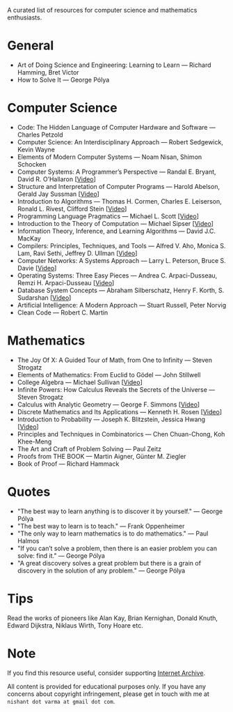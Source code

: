 A curated list of resources for computer science and mathematics enthusiasts.

# General

- Art of Doing Science and Engineering: Learning to Learn — Richard Hamming, Bret Victor
- How to Solve It — George Pólya

# Computer Science

- Code: The Hidden Language of Computer Hardware and Software — Charles Petzold
- Computer Science: An Interdisciplinary Approach — Robert Sedgewick, Kevin Wayne
- Elements of Modern Computer Systems — Noam Nisan, Shimon Schocken
- Computer Systems: A Programmer’s Perspective — Randal E. Bryant, David R. O’Hallaron [[Video](https://archive.org/details/cmu-15-213-introduction-to-computer-systems)]
- Structure and Interpretation of Computer Programs — Harold Abelson, Gerald Jay Sussman [[Video](https://archive.org/details/mit-6001-structure-and-interpretation-of-computer-programs)]
- Introduction to Algorithms — Thomas H. Cormen, Charles E. Leiserson, Ronald L. Rivest, Clifford Stein [[Video](https://archive.org/details/mit-6006-introduction-to-algorithms)]
- Programming Language Pragmatics — Michael L. Scott [[Video](https://archive.org/details/stonybrook-cse307-principles-of-programming-languages)]
- Introduction to the Theory of Computation — Michael Sipser [[Video](https://archive.org/details/mit-18404j-theory-of-computation)]
- Information Theory, Inference, and Learning Algorithms — David J.C. MacKay
- Compilers: Principles, Techniques, and Tools — Alfred V. Aho, Monica S. Lam, Ravi Sethi, Jeffrey D. Ullman [[Video](https://archive.org/details/coursera-compilers)]
- Computer Networks: A Systems Approach — Larry L. Peterson, Bruce S. Davie [[Video](https://archive.org/details/stanford-cs144-introduction-to-computer-networking)]
- Operating Systems: Three Easy Pieces — Andrea C. Arpaci-Dusseau, Remzi H. Arpaci-Dusseau [[Video](https://archive.org/details/caltech-cs124-operating-systems)]
- Database System Concepts — Abraham Silberschatz, Henry F. Korth, S. Sudarshan [[Video](https://archive.org/details/cmu-15-445-introduction-to-database-systems)]
- Artificial Intelligence: A Modern Approach — Stuart Russell, Peter Norvig
- Clean Code — Robert C. Martin

# Mathematics

- The Joy Of X: A Guided Tour of Math, from One to Infinity — Steven Strogatz
- Elements of Mathematics: From Euclid to Gödel — John Stillwell
- College Algebra — Michael Sullivan [[Video](https://archive.org/details/umkc-math110-college-algebra)]
- Infinite Powers: How Calculus Reveals the Secrets of the Universe — Steven Strogatz
- Calculus with Analytic Geometry — George F. Simmons [[Video](https://archive.org/details/mit-1801-single-variable-calculus)]
- Discrete Mathematics and Its Applications — Kenneth H. Rosen [[Video](https://archive.org/details/ucb-cs70-discrete-mathematics-and-probability-theory)]
- Introduction to Probability — Joseph K. Blitzstein, Jessica Hwang [[Video](https://archive.org/details/harvard-stat110-probability)]
- Principles and Techniques in Combinatorics — Chen Chuan-Chong, Koh Khee-Meng
- The Art and Craft of Problem Solving — Paul Zeitz
- Proofs from THE BOOK — Martin Aigner, Günter M. Ziegler
- Book of Proof — Richard Hammack

# Quotes

- "The best way to learn anything is to discover it by yourself." — George Pólya
- "The best way to learn is to teach." — Frank Oppenheimer
- "The only way to learn mathematics is to do mathematics." — Paul Halmos
- "If you can’t solve a problem, then there is an easier problem you can solve: find it." — George Pólya
- "A great discovery solves a great problem but there is a grain of discovery in the solution of any problem." — George Pólya

# Tips

Read the works of pioneers like Alan Kay, Brian Kernighan, Donald Knuth, Edward Dijkstra, Niklaus Wirth, Tony Hoare etc.

# Note

If you find this resource useful, consider supporting [Internet Archive](https://archive.org/donate).

All content is provided for educational purposes only. If you have any concerns about copyright infringement, please get in touch with me at `nishant dot varma at gmail dot com`.
